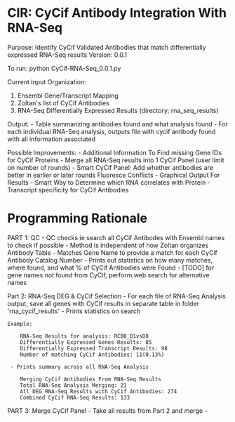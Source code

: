 # CIR: CyCif Antibody Integration With RNA-Seq
Purpose: Identify CyCif Validated Antibodies that match differentially expressed RNA-Seq results
Version: 0.0.1

To run:  python CyCif-RNA-Seq_0.0.1.py

Current Input Organization:
 1) Ensembl Gene/Transcript Mapping
 2) Zoltan's list of CyCif Antibodies
 3) RNA-Seq Differentially Expressed Results (directory: rna_seq_results)
 
 Output: 
    - Table summarizing antibodies found and what analysis found
    - For each individual RNA-Seq analysis, outputs file with cycif antibody found with all information associated

Possible Improvements:
    - Additional Information To Find missing Gene IDs for CyCif Proteins 
    - Merge all RNA-Seq results into 1 CyCif Panel (user limit on number of rounds)
    - Smart CyCif Panel: 
            Add whether antibodies are better in earlier or later rounds
            Fluoresce Conflicts
    - Graphical Output For Results
    - Smart Way to Determine which RNA correlates with Protein
    - Transcript specificity for CyCif Antibodies

# Programming Rationale
 PART 1: QC
    -  QC checks ie search all CyCif Antibodes with Ensembl names to check if possible 
    -  Method is independent of how Zoltan organizes Antibody Table
    -  Matches Gene Name to provide a match for each CyCif Antibody Catalog Number
    -  Prints out statistics on how many matches, where found, and what % of CyCif Antibodies were Found
    -  [TODO] for gene names not found from CyCif, perform web search for alternative names
    
 Part 2: RNA-Seq DEG & CyCif Selection
    - For each file of RNA-Seq Analysis output, save all genes with CyCif results in separate table in folder 'rna_cycif_results'
    - Prints statistics on search
    
    Example:
    
        RNA-Seq Results for analysis: RCB0_D1vsD8
        Differentially Expressed Genes Results: 85
        Differentially Expressed Transcript Results: 98
        Number of matching CyCif Antibodies: 11(0.13%)
        
     - Prints summary across all RNA-Seq Analysis
     
        Merging CyCif Antibodies From RNA-Seq Results
        Total RNA-Seq Analysis Merging: 21
        All DEG RNA-Seq Results with CyCif Antibodies: 274
        Combined CyCif RNA-Seq Results: 133
        
 PART 3: Merge CyCif Panel
    - Take all results from Part 2 and merge
    - 
 

